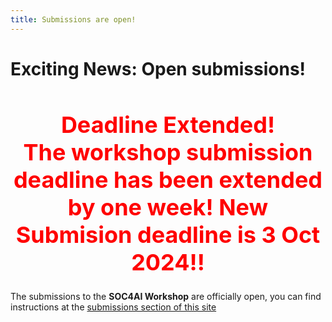 ```yaml
---
title: Submissions are open!
---
```


# Exciting News: Open submissions!

<h1 style="color: red; font-size: 36px; text-align: center;">
  Deadline Extended! <br/>
  The workshop submission deadline has been extended by one week! <br\>
  New Submision deadline is 3 Oct 2024!!
</h1>

The submissions to the **SOC4AI Workshop** are officially open, you can find instructions at the [submissions section of this site](/submission)
